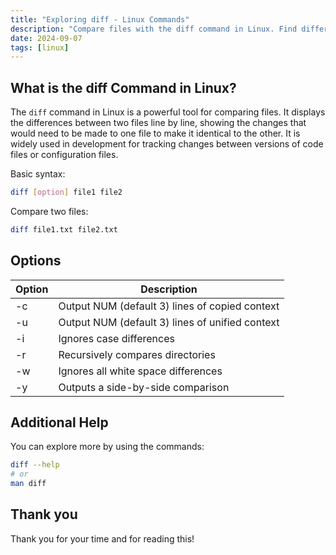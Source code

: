 ```yaml
---
title: "Exploring diff - Linux Commands"
description: "Compare files with the diff command in Linux. Find differences, ignore whitespace, and more. Learn how to use it effectively with our concise guide."
date: 2024-09-07
tags: [linux]
---
```


## What is the diff Command in Linux?

The `diff` command in Linux is a powerful tool for comparing files. It displays the differences between two files line by line, showing the changes that would need to be made to one file to make it identical to the other. It is widely used in development for tracking changes between versions of code files or configuration files.

Basic syntax:

```bash
diff [option] file1 file2
```

Compare two files:

```bash
diff file1.txt file2.txt
```

## Options

| Option | Description                                     |
| ------ | ----------------------------------------------- |
| -c     | Output NUM (default 3) lines of copied context  |
| -u     | Output NUM (default 3) lines of unified context |
| -i     | Ignores case differences                        |
| -r     | Recursively compares directories                |
| -w     | Ignores all white space differences             |
| -y     | Outputs a side-by-side comparison               |

## Additional Help

You can explore more by using the commands:

```bash
diff --help
# or
man diff
```

## Thank you

Thank you for your time and for reading this!
